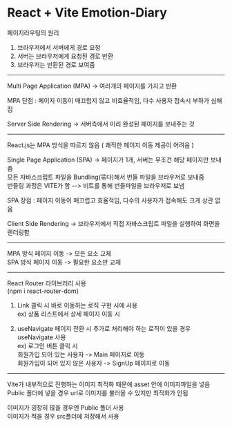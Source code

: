 # React + Vite Emotion-Diary

페이지라우팅의 원리

1. 브라우저에서 서버에게 경로 요청
2. 서버는 브라우저에게 요청된 경로 반환
3. 브라우저는 반환된 경로 보여줌

---

Multi Page Application (MPA) -> 여러개의 페이지를 가지고 반환

MPA 단점 : 페이지 이동이 매끄럽지 않고 비효율적임, 다수 사용자 접속시 부하가 심해짐

Server Side Rendering -> 서버측에서 미리 완성된 페이지를 보내주는 것

---

React.js는 MPA 방식을 따르지 않음 ( 쾌적한 페이지 이동 제공이 어려움 )

Single Page Application (SPA) -> 페이지가 1개, 서버는 무조건 해당 페이지만 보내줌<br>
모든 자바스크립트 파일을 Bundling(묶다)해서 번들 파일을 브라우저로 보내줌<br>
번들링 과정은 VITE가 함 --> 비트를 통해 번들파일을 브라우저로 보냄

SPA 장점 : 페이지 이동이 매끄럽고 효율적임, 다수의 사용자가 접속해도 크게 상관 없음<br>

Client Side Rendering -> 브라우저에서 직접 자바스크립트 파일을 실행하여 화면을 렌더링함

---

MPA 방식 페이지 이동 -> 모든 요소 교체<br>
SPA 방식 페이지 이동 -> 필요한 요소만 교체

---

React Router 라이브러리 사용<br>
(npm i react-router-dom)

1. Link
클릭 시 바로 이동하는 로직 구현 시에 사용<br>
ex) 상품 리스트에서 상세 페이지 이동 시

2. useNavigate
페이지 전환 시 추가로 처리해야 하는 로직이 있을 경우 useNavigate 사용<br>
ex) 로그인 버튼 클릭 시<br>
회원가입 되어 있는 사용자 -> Main 페이지로 이동<br>
회원가입이 되어 있지 않은 사용자 -> SignUp 페이지로 이동

---

Vite가 내부적으로 진행하는 이미지 최적화 때문에 asset 안에 이미지파일을 넣음<br>
Public 폴더에 넣을 경우 url로 이미지를 불러올 수 있지만 최적화가 안됨

이미지가 굉장히 많을 경우엔 Public 폴더 사용<br>
이미지가 적을 경우 src폴더에 저장해서 사용